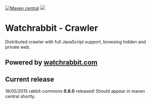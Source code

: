 [![Maven central][maven img]][maven]
[![][travis img]][travis]

Watchrabbit - Crawler
=====================

Distributed crawler with full JavaScript support, browsing hidden and private web.

## Powered by [watchrabbit.com]

## Current release
18/05/2015 rabbit-commons **0.8.0** released! Should appear in maven central shortly.
 

[watchrabbit.com]:http://watchrabbit.com
[travis]:https://travis-ci.org/watchrabbit/rabbit-crawler
[travis img]:https://travis-ci.org/watchrabbit/rabbit-crawler.svg?branch=master
[maven]:https://maven-badges.herokuapp.com/maven-central/com.watchrabbit/rabbit-crawler
[maven img]:https://maven-badges.herokuapp.com/maven-central/com.watchrabbit/rabbit-crawler/badge.svg

